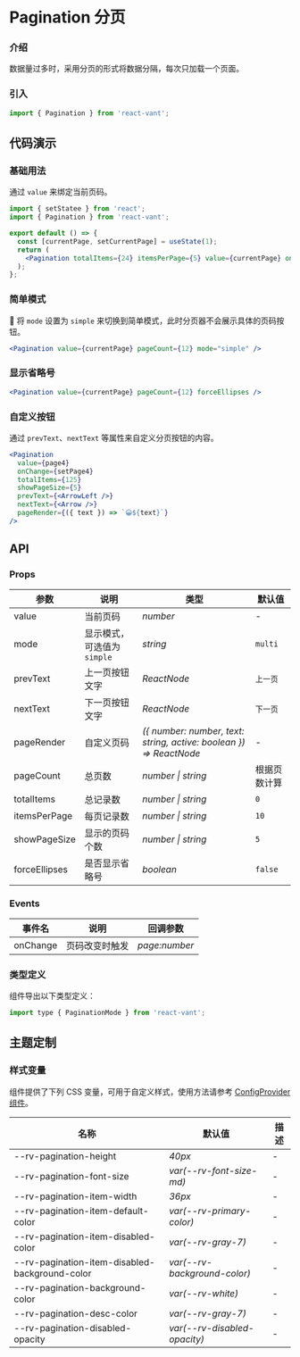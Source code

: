 # Pagination 分页

### 介绍

数据量过多时，采用分页的形式将数据分隔，每次只加载一个页面。

### 引入

```js
import { Pagination } from 'react-vant';
```

## 代码演示

### 基础用法

通过 `value` 来绑定当前页码。

```jsx
import { setStatee } from 'react';
import { Pagination } from 'react-vant';

export default () => {
  const [currentPage, setCurrentPage] = useState(1);
  return (
    <Pagination totalItems={24} itemsPerPage={5} value={currentPage} onChange={setCurrentPage} />
  );
};
```

### 简单模式

 将 `mode` 设置为 `simple` 来切换到简单模式，此时分页器不会展示具体的页码按钮。

```jsx
<Pagination value={currentPage} pageCount={12} mode="simple" />
```

### 显示省略号

```jsx
<Pagination value={currentPage} pageCount={12} forceEllipses />
```

### 自定义按钮

通过 `prevText`、`nextText` 等属性来自定义分页按钮的内容。

```jsx
<Pagination
  value={page4}
  onChange={setPage4}
  totalItems={125}
  showPageSize={5}
  prevText={<ArrowLeft />}
  nextText={<Arrow />}
  pageRender={({ text }) => `😀${text}`}
/>
```

## API

### Props

| 参数 | 说明 | 类型 | 默认值 |
| --- | --- | --- | --- |
| value | 当前页码 | _number_ | - |
| mode | 显示模式，可选值为 `simple` | _string_ | `multi` |
| prevText | 上一页按钮文字 | _ReactNode_ | `上一页` |
| nextText | 下一页按钮文字 | _ReactNode_ | `下一页` |
| pageRender | 自定义页码 | _({ number: number, text: string, active: boolean }) => ReactNode_ | - |
| pageCount | 总页数 | _number \| string_ | 根据页数计算 |
| totalItems | 总记录数 | _number \| string_ | `0` |
| itemsPerPage | 每页记录数 | _number \| string_ | `10` |
| showPageSize | 显示的页码个数 | _number \| string_ | `5` |
| forceEllipses | 是否显示省略号 | _boolean_ | `false` |

### Events

| 事件名   | 说明           | 回调参数      |
| -------- | -------------- | ------------- |
| onChange | 页码改变时触发 | _page:number_ |

### 类型定义

组件导出以下类型定义：

```js
import type { PaginationMode } from 'react-vant';
```

## 主题定制

### 样式变量

组件提供了下列 CSS 变量，可用于自定义样式，使用方法请参考 [ConfigProvider 组件](#/zh-CN/config-provider)。

| 名称                                           | 默认值                       | 描述 |
| ---------------------------------------------- | ---------------------------- | ---- |
| --rv-pagination-height                         | _40px_                       | -    |
| --rv-pagination-font-size                      | _var(--rv-font-size-md)_     | -    |
| --rv-pagination-item-width                     | _36px_                       | -    |
| --rv-pagination-item-default-color             | _var(--rv-primary-color)_    | -    |
| --rv-pagination-item-disabled-color            | _var(--rv-gray-7)_           | -    |
| --rv-pagination-item-disabled-background-color | _var(--rv-background-color)_ | -    |
| --rv-pagination-background-color               | _var(--rv-white)_            | -    |
| --rv-pagination-desc-color                     | _var(--rv-gray-7)_           | -    |
| --rv-pagination-disabled-opacity               | _var(--rv-disabled-opacity)_ | -    |
